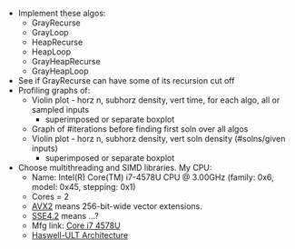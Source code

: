 * Implement these algos:
   * GrayRecurse
   * GrayLoop
   * HeapRecurse
   * HeapLoop
   * GrayHeapRecurse
   * GrayHeapLoop
* See if GrayRecurse can have some of its recursion cut off
* Profiling graphs of:
   * Violin plot - horz n, subhorz density, vert time, for each algo, all or sampled inputs
     * superimposed or separate boxplot
   * Graph of #iterations before finding first soln over all algos
   * Violin plot - horz n, subhorz density, vert soln density (#solns/given inputs)
     * superimposed or separate boxplot
* Choose multithreading and SIMD libraries. My CPU: 
  * Name: Intel(R) Core(TM) i7-4578U CPU @ 3.00GHz (family: 0x6, model: 0x45, stepping: 0x1)
  * Cores = 2
  * [AVX2](https://en.wikipedia.org/wiki/Advanced_Vector_Extensions#Advanced_Vector_Extensions_2)
    means 256-bit-wide vector extensions.
  * [SSE4.2](https://en.wikipedia.org/wiki/SSE4#SSE4.2) means ...?
  * Mfg link: [Core i7 4578U](http://ark.intel.com/products/83506)
  * [Haswell-ULT Architecture](https://en.wikipedia.org/wiki/Haswell_(microarchitecture))
  
  